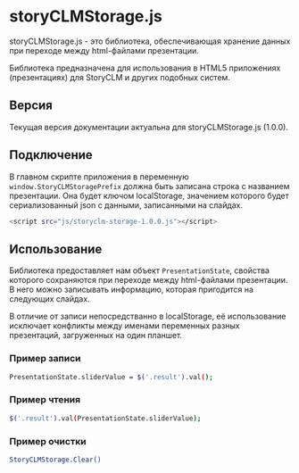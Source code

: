 # storyCLMStorage.js

storyCLMStorage.js - это библиотека, обеспечивающая хранение данных при переходе между html-файлами презентации.

Библиотека предназначена для использования в HTML5 приложениях (презентациях) для StoryCLM и других подобных систем.

## Версия
Текущая версия документации актуальна для storyCLMStorage.js (1.0.0).

## Подключение

В главном скрипте приложения в переменную ```window.StoryCLMStoragePrefix``` должна быть записана строка с названием презентации.
Она будет ключом localStorage, значением которого будет сериализованный json с данными, записанными на слайдах. 

```sh
<script src="js/storyclm-storage-1.0.0.js"></script>
```

## Использование

Библиотека предоставляет нам объект ```PresentationState```, свойства которого сохраняются при переходе между html-файлами презентации.
В него можно записывать информацию, которая пригодится на следующих слайдах.

В отличие от записи непосредстванно в localStorage, её использование исключает конфликты между именами переменных разных презентаций, загруженных на один планшет.

### Пример записи

```sh
PresentationState.sliderValue = $('.result').val();
```

### Пример чтения

```sh
$('.result').val(PresentationState.sliderValue);
```

### Пример очистки

```sh
StoryCLMStorage.Clear()
```
